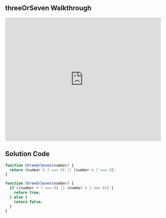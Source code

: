 ## threeOrSeven Walkthrough

<iframe src="https://player.vimeo.com/video/206313632" width="100%" height="400" frameborder="0" webkitallowfullscreen mozallowfullscreen allowfullscreen></iframe>

## Solution Code

```js
function threeOrSeven(number) {
  return (number % 7 === 0) || (number % 3 === 0);
}

function threeOrSeven(number) {
  if ((number % 7 === 0) || (number % 3 === 0)) {
    return true;
  } else {
    return false;
  }
}
```
